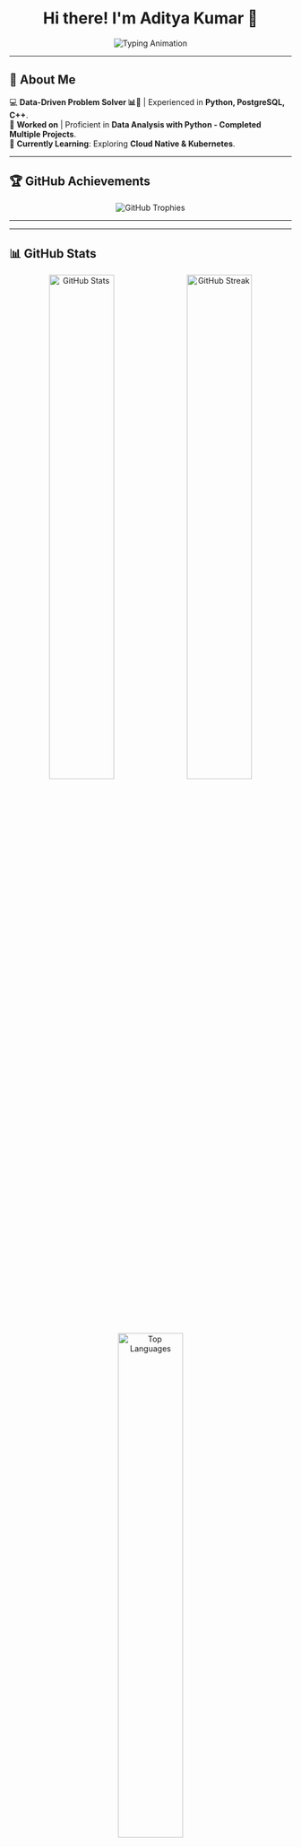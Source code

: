 <h1 align="center">Hi there! I'm Aditya Kumar 🚀</h1>

<p align="center">
  <img src="https://readme-typing-svg.herokuapp.com?font=Fira+Code&pause=1000&color=00A9A5&width=500&lines=Data+Analyst+%7C+Database+%7C+Technology" alt="Typing Animation" />
</p>


---

## 🚀 About Me  
💻 **Data-Driven Problem Solver 📊🤖** | Experienced in **Python, PostgreSQL, C++**.  
🎨 **Worked on** | Proficient in **Data Analysis with Python - Completed Multiple Projects**.  
🌱 **Currently Learning**: Exploring **Cloud Native & Kubernetes**.  

---

## 🏆 GitHub Achievements  
<p align="center">
  <img src="https://github-profile-trophy.vercel.app/?username=noogler-aditya&theme=radical&no-frame=true&column=6&margin-w=10&margin-h=10&animation=true" alt="GitHub Trophies" />
</p>

---


---

## 📊 GitHub Stats  
<p align="center">
  <img src="https://github-readme-stats.vercel.app/api?username=noogler-aditya&show_icons=true&theme=radical&count_private=true&include_all_commits=true&custom_title=Aditya's%20GitHub%20Stats" alt="GitHub Stats" width="48%" />
  <img src="https://github-readme-streak-stats.herokuapp.com/?user=noogler-aditya&theme=radical&fire=F75C7E" alt="GitHub Streak" width="48%" />
</p>

<p align="center">
  <img src="https://github-readme-stats.vercel.app/api/top-langs/?username=noogler-aditya&layout=compact&theme=radical&langs_count=6" alt="Top Languages" width="48%" />
</p>

<p align="center">
  <img src="https://komarev.com/ghpvc/?username=noogler-aditya&label=Total%20Lines%20of%20Code&color=red&style=flat-square" alt="Total Lines of Code Counter" />
</p>


---

## 📫 Connect with Me  
📧 **Email**: [adityanoogler01@gmail.com](mailto:adityanoogler01@gmail.com)  
🔗 **LinkedIn**: [linkedin.com/in/aditya-kumar-a03237243](#)  
🚀 **GitHub**: [github.com/noogler-aditya](#)  

---

### ⭐ _"Striving for simplicity in design and elegance in code!"_  
